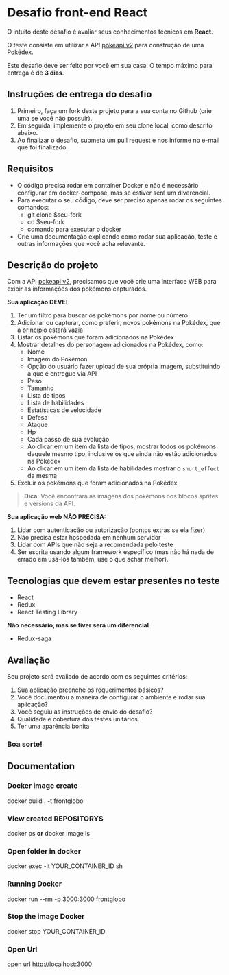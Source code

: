 # Desafio front-end React 

O intuito deste desafio é avaliar seus conhecimentos técnicos em **React**.

O teste consiste em utilizar a API [pokeapi v2](https://pokeapi.co/docsv2/#) para construção de uma Pokédex.

Este desafio deve ser feito por você em sua casa. O tempo máximo para entrega é de **3 dias**.

## Instruções de entrega do desafio

1. Primeiro, faça um fork deste projeto para a sua conta no Github (crie uma se você não possuir).
2. Em seguida, implemente o projeto em seu clone local, como descrito abaixo.
3. Ao finalizar o desafio, submeta um pull request e nos informe no e-mail que foi finalizado.

## Requisitos

- O código precisa rodar em container Docker e não é necessário configurar em docker-compose, mas se estiver será um diverencial.
- Para executar o seu código, deve ser preciso apenas rodar os seguintes comandos:
	- git clone \$seu-fork
	- cd \$seu-fork
	- comando para executar o docker
- Crie uma documentação explicando como rodar sua aplicação, teste e outras informações que você acha relevante.

## Descrição do projeto

Com a API [pokeapi v2](https://pokeapi.co/docsv2/#), precisamos que você crie uma interface WEB para exibir as informações dos pokémons capturados.

**Sua aplicação DEVE:**

1. Ter um filtro para buscar os pokémons por nome ou número
2. Adicionar ou capturar, como preferir, novos pokémons na Pokédex, que a princípio estará vazia
3. Listar os pokémons que foram adicionados na Pokédex
4. Mostrar detalhes do personagem adicionados na Pokédex, como:
    - Nome
    - Imagem do Pokémon
	- Opção do usuário fazer upload de sua própria imagem, substituindo a que é entregue via API
    - Peso
    - Tamanho
    - Lista de tipos
    - Lista de habilidades
    - Estatísticas de velocidade
    - Defesa
    - Ataque
    - Hp
    - Cada passo de sua evolução
    - Ao clicar em um item da lista de tipos, mostrar todos os pokémons daquele mesmo tipo, inclusive os que ainda não estão adicionados na Pokédex
    - Ao clicar em um item da lista de habilidades mostrar o `short_effect` da mesma
5. Excluir os pokémons que foram adicionados na Pokédex

> **Dica**: Você encontrará as imagens dos pokémons nos blocos sprites e versions da API.

**Sua aplicação web NÃO PRECISA:**

1. Lidar com autenticação ou autorização (pontos extras se ela fizer)
2. Não precisa estar hospedada em nenhum servidor
3. Lidar com APIs que não seja a recomendada pelo teste
4. Ser escrita usando algum framework específico (mas não há nada de errado em usá-los também, use o que achar melhor).

## Tecnologias que devem estar presentes no teste

- React
- Redux
- React Testing Library

**Não necessário, mas se tiver será um diferencial**

- Redux-saga

## Avaliação

Seu projeto será avaliado de acordo com os seguintes critérios:

1. Sua aplicação preenche os requerimentos básicos?
2. Você documentou a maneira de configurar o ambiente e rodar sua aplicação?
3. Você seguiu as instruções de envio do desafio?
4. Qualidade e cobertura dos testes unitários.
5. Ter uma aparência bonita
### Boa sorte!

## Documentation

### Docker image create
docker build . -t frontglobo
### View created REPOSITORYS
docker ps **or**
docker image ls

### Open folder in docker
docker exec -it YOUR_CONTAINER_ID sh   

### Running Docker
docker run --rm -p 3000:3000 frontglobo

### Stop the image Docker
docker stop YOUR_CONTAINER_ID

### Open Url
open url http://localhost:3000